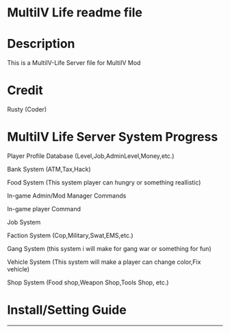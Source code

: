 MultiIV Life readme file
============
Description
==
This is a MultiIV-Life Server file for MultiIV Mod

Credit
==
Rusty (Coder)

MultiIV Life Server System Progress
==
Player Profile Database (Level,Job,AdminLevel,Money,etc.)

Bank System (ATM,Tax,Hack)

Food System (This system player can hungry or something reallistic)

In-game Admin/Mod Manager Commands

In-game player Command

Job System

Faction System (Cop,Military,Swat,EMS,etc.)

Gang System (this system i will make for gang war or something for fun)

Vehicle System (This system will make a player can change color,Fix vehicle)

Shop System (Food shop,Weapon Shop,Tools Shop, etc.)

Install/Setting Guide
================

-----------------------------------
